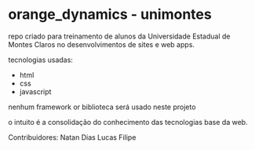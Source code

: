 # orange_dynamics - unimontes

repo criado para treinamento de alunos da Universidade Estadual de Montes Claros no desenvolvimentos de sites e web apps.

tecnologias usadas: 
- html
- css
- javascript

nenhum framework or biblioteca será usado neste projeto

o intuito é a consolidação do conhecimento das tecnologias base da web.

Contribuidores:
Natan Dias
Lucas Filipe 
